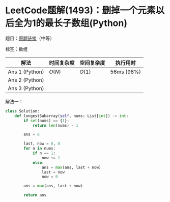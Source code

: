 # LeetCode题解(1493)：删掉一个元素以后全为1的最长子数组(Python)

题目：[原题链接](https://leetcode-cn.com/problems/longest-subarray-of-1s-after-deleting-one-element/)（中等）

标签：数组

| 解法           | 时间复杂度 | 空间复杂度 | 执行用时   |
| -------------- | ---------- | ---------- | ---------- |
| Ans 1 (Python) | $O(N)$     | $O(1)$     | 56ms (98%) |
| Ans 2 (Python) |            |            |            |
| Ans 3 (Python) |            |            |            |

解法一：

```python
class Solution:
    def longestSubarray(self, nums: List[int]) -> int:
        if set(nums) == {1}:
            return len(nums) - 1

        ans = 0

        last, now = 0, 0
        for n in nums:
            if n == 1:
                now += 1
            else:
                ans = max(ans, last + now)
                last = now
                now = 0

        ans = max(ans, last + now)

        return ans
```
